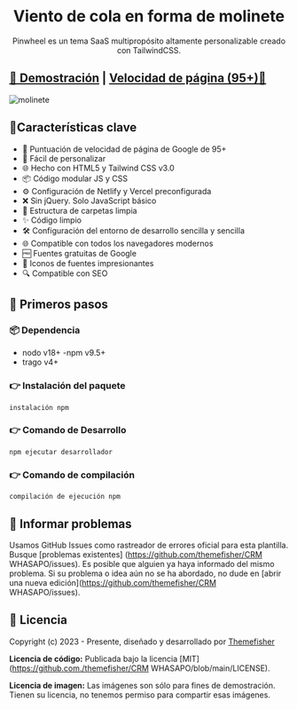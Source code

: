 <h1 align="center">Viento de cola en forma de molinete</h1>

<p align="center">Pinwheel es un tema SaaS multipropósito altamente personalizable creado con TailwindCSS.</p>

<h2 align="centro">
<a target="_blank" href="https://demo.themefisher.com/ CRM WHASAPO/" rel="nofollow">👀 Demostración</a> | <a target="_blank" href="">Velocidad de página (95+)🚀</a>
</h2>

![molinete](https://demo.themefisher.com/thumbnails/pinwheel.png)

## 📌Características clave

- 🔢 Puntuación de velocidad de página de Google de 95+
- 🎨 Fácil de personalizar
- 🌐 Hecho con HTML5 y Tailwind CSS v3.0
- 📦 Código modular JS y CSS
- ⚙️ Configuración de Netlify y Vercel preconfigurada
- ❌ Sin jQuery. Solo JavaScript básico
- 📂 Estructura de carpetas limpia
- ✨ Código limpio
- 🛠️ Configuración del entorno de desarrollo sencilla y sencilla
- 🌐 Compatible con todos los navegadores modernos
- 🆓 Fuentes gratuitas de Google
- 🔆 Iconos de fuentes impresionantes
- 🔍 Compatible con SEO

## 🚀 Primeros pasos

### 📦 Dependencia

- nodo v18+
  -npm v9.5+
- trago v4+

### 👉 Instalación del paquete

```
instalación npm
```

### 👉 Comando de Desarrollo

```
npm ejecutar desarrollador
```

### 👉 Comando de compilación

```
compilación de ejecución npm
```

<!-- problema de informe -->

## 🐞 Informar problemas

Usamos GitHub Issues como rastreador de errores oficial para esta plantilla. Busque [problemas existentes] (https://github.com/themefisher/CRM WHASAPO/issues). Es posible que alguien ya haya informado del mismo problema.
Si su problema o idea aún no se ha abordado, no dude en [abrir una nueva edición](https://github.com/themefisher/CRM WHASAPO/issues).

<!-- licencia -->

## 📝 Licencia

Copyright (c) 2023 - Presente, diseñado y desarrollado por [Themefisher](https://themefisher.com/)

**Licencia de código:** Publicada bajo la licencia [MIT](https://github.com./themefisher/CRM WHASAPO/blob/main/LICENSE).

**Licencia de imagen:** Las imágenes son sólo para fines de demostración. Tienen su licencia, no tenemos permiso para compartir esas imágenes.
